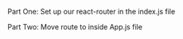 Part One:
  Set up our react-router in the index.js file

Part Two:
  Move route to inside App.js file
